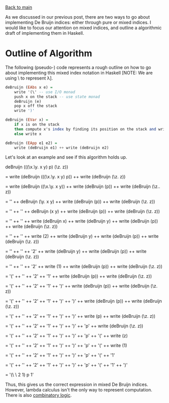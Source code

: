 [Back to main](https://jd-anabi.github.io/functional-programming/)

As we discussed in our previous post, there are two ways to go about implementing 
De Bruijn indices: either through pure or mixed indices. I would like to focus our 
attention on mixed indices, and outline a algorithmic draft of implementing them in Haskell. 

# Outline of Algorithm
The following (pseudo-) code represents a rough outline on how to go about implementing 
this mixed index notation in Haskell [NOTE: We are using \ to represent &lambda;].

```haskell
deBruijn (EAbs x e) = 
    write '(\' -- use I/O monad
    push x on the stack -- use state monad
    deBruijn (e)
    pop x off the stack
    write ')'

deBruijn (EVar x) = 
    if x is on the stack
    then compute x's index by finding its position on the stack and write index
    else write x

deBruijn (EApp e1 e2) = 
    write (deBruijn e1) ++ write (deBruijn e2)
```

Let's look at an example and see if this algorithm holds up.

deBruijn (((\x.\y. x y) p) (\z. z))

= write (deBruijn (((\x.\y. x y) p)) ++ write (deBruijn (\z. z))

= write (deBruijn ((\x.\y. x y)) ++ write (deBruijn (p)) ++ write (deBruijn (\z.. z))

= '\' ++ deBruijn (\y. x y) ++ write (deBruijn (p)) ++ write (deBruijn (\z. z))

= '\' ++ '\' ++ deBruijn (x y) ++ write (deBruijn (p)) ++ write (deBruijn (\z. z))

= '\' ++ '\' ++ write (deBruijn x) ++ write (deBruijn y) ++ write (deBruijn (p)) ++ write (deBruijn (\z. z))

= '\' ++ '\' ++ write (2) ++ write (deBruijn y) ++ write (deBruijn (p)) ++ write (deBruijn (\z. z))

= '\' ++ '\' ++ '2' ++ write (deBruijn y) ++ write (deBruijn (p)) ++ write (deBruijn (\z. z))

= '\' ++ '\' ++ '2' ++ write (1) ++ write (deBruijn (p)) ++ write (deBruijn (\z. z))

= '(\' ++ '\' ++ '2' ++ '1' ++ write (deBruijn (p)) ++ write (deBruijn (\z. z))

= '(\' ++ '\' ++ '2' ++ '1' ++ ')' ++ write (deBruijn (p)) ++ write (deBruijn (\z. z))

= '(\' ++ '\' ++ '2' ++ '1' ++ ')' ++ ')' ++ write (deBruijn (p)) ++ write (deBruijn (\z. z))

= '(\' ++ '\' ++ '2' ++ '1' ++ ')' ++ ')' ++ write (p) ++ write (deBruijn (\z. z))

= '(\' ++ '\' ++ '2' ++ '1' ++ ')' ++ ')' ++ 'p' ++ write (deBruijn (\z. z))

= '(\' ++ '\' ++ '2' ++ '1' ++ ')' ++ ')' ++ 'p' ++ '(\' ++ write (z)

= '(\' ++ '\' ++ '2' ++ '1' ++ ')' ++ ')' ++ 'p' ++ '(\' ++ write (1)

= '(\' ++ '\' ++ '2' ++ '1' ++ ')' ++ ')' ++ 'p' ++ '(\' ++ '1'

= '(\' ++ '\' ++ '2' ++ '1' ++ ')' ++ ')' ++ 'p' ++ '(\' ++ '1' ++ ')'

= '(\ \ 2 1) p 1'

Thus, this gives us the correct expression in mixed De Bruijn indices. However, lambda calculus isn't the only way to represent 
computation. There is also [combinatory logic](https://jd-anabi.github.io/functional-programming/combinatory-logic).
